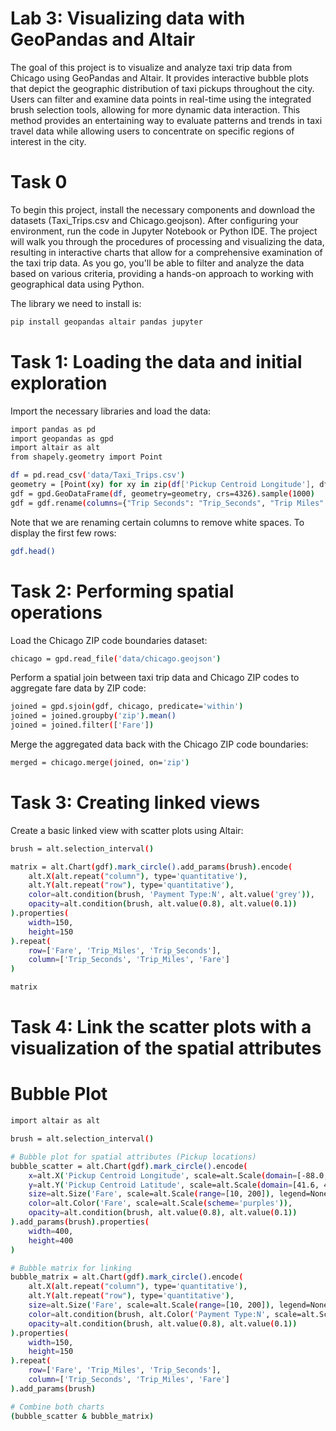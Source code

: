 # Lab 3: Visualizing data with GeoPandas and Altair

The goal of this project is to visualize and analyze taxi trip data from Chicago using GeoPandas and Altair. It provides interactive bubble plots that depict the geographic distribution of taxi pickups throughout the city. Users can filter and examine data points in real-time using the integrated brush selection tools, allowing for more dynamic data interaction. This method provides an entertaining way to evaluate patterns and trends in taxi travel data while allowing users to concentrate on specific regions of interest in the city.

# Task 0 
To begin this project, install the necessary components and download the datasets (Taxi_Trips.csv and Chicago.geojson). After configuring your environment, run the code in Jupyter Notebook or Python IDE. The project will walk you through the procedures of processing and visualizing the data, resulting in interactive charts that allow for a comprehensive examination of the taxi trip data. As you go, you'll be able to filter and analyze the data based on various criteria, providing a hands-on approach to working with geographical data using Python.

The library we need to install is:
~~~bash
pip install geopandas altair pandas jupyter
~~~


# Task 1: Loading the data and initial exploration
Import the necessary libraries and load the data:
~~~bash
import pandas as pd
import geopandas as gpd
import altair as alt
from shapely.geometry import Point

df = pd.read_csv('data/Taxi_Trips.csv')
geometry = [Point(xy) for xy in zip(df['Pickup Centroid Longitude'], df['Pickup Centroid Latitude'])]
gdf = gpd.GeoDataFrame(df, geometry=geometry, crs=4326).sample(1000)
gdf = gdf.rename(columns={"Trip Seconds": "Trip_Seconds", "Trip Miles": "Trip_Miles"})
~~~
Note that we are renaming certain columns to remove white spaces. To display the first few rows:
~~~bash
gdf.head()
~~~


# Task 2: Performing spatial operations
Load the Chicago ZIP code boundaries dataset:
~~~bash
chicago = gpd.read_file('data/chicago.geojson')
~~~
Perform a spatial join between taxi trip data and Chicago ZIP codes to aggregate fare data by ZIP code:
~~~bash
joined = gpd.sjoin(gdf, chicago, predicate='within')
joined = joined.groupby('zip').mean()
joined = joined.filter(['Fare'])
~~~
Merge the aggregated data back with the Chicago ZIP code boundaries:
~~~bash
merged = chicago.merge(joined, on='zip')
~~~


# Task 3: Creating linked views
Create a basic linked view with scatter plots using Altair:
~~~bash
brush = alt.selection_interval()

matrix = alt.Chart(gdf).mark_circle().add_params(brush).encode(
    alt.X(alt.repeat("column"), type='quantitative'),
    alt.Y(alt.repeat("row"), type='quantitative'),
    color=alt.condition(brush, 'Payment Type:N', alt.value('grey')),
    opacity=alt.condition(brush, alt.value(0.8), alt.value(0.1))
).properties(
    width=150,
    height=150
).repeat(
    row=['Fare', 'Trip_Miles', 'Trip_Seconds'],
    column=['Trip_Seconds', 'Trip_Miles', 'Fare']
)

matrix
~~~


# Task 4: Link the scatter plots with a visualization of the spatial attributes
# Bubble Plot
~~~bash
import altair as alt

brush = alt.selection_interval()

# Bubble plot for spatial attributes (Pickup locations)
bubble_scatter = alt.Chart(gdf).mark_circle().encode(
    x=alt.X('Pickup Centroid Longitude', scale=alt.Scale(domain=[-88.0, -87.5])),
    y=alt.Y('Pickup Centroid Latitude', scale=alt.Scale(domain=[41.6, 42.1])),
    size=alt.Size('Fare', scale=alt.Scale(range=[10, 200]), legend=None),
    color=alt.Color('Fare', scale=alt.Scale(scheme='purples')),
    opacity=alt.condition(brush, alt.value(0.8), alt.value(0.1))
).add_params(brush).properties(
    width=400,
    height=400
)

# Bubble matrix for linking
bubble_matrix = alt.Chart(gdf).mark_circle().encode(
    alt.X(alt.repeat("column"), type='quantitative'),
    alt.Y(alt.repeat("row"), type='quantitative'),
    size=alt.Size('Fare', scale=alt.Scale(range=[10, 200]), legend=None),
    color=alt.condition(brush, alt.Color('Payment Type:N', scale=alt.Scale(scheme='purples')), alt.value('grey')),
    opacity=alt.condition(brush, alt.value(0.8), alt.value(0.1))
).properties(
    width=150,
    height=150
).repeat(
    row=['Fare', 'Trip_Miles', 'Trip_Seconds'],
    column=['Trip_Seconds', 'Trip_Miles', 'Fare']
).add_params(brush)

# Combine both charts
(bubble_scatter & bubble_matrix)
~~~

